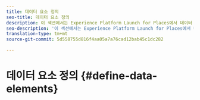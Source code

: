 ```yaml
---
title: 데이터 요소 정의
seo-title: 데이터 요소 정의
description: 이 섹션에서는 Experience Platform Launch for Places에서 데이터 요소를 만드는 방법에 대한 정보를 제공합니다.
seo-description: '이 섹션에서는 Experience Platform Launch for Places에서 데이터 요소를 만드는 방법에 대한 정보를 제공합니다. '
translation-type: tm+mt
source-git-commit: 5d558755d816f4aa05a7a76cad12bab45c1dc282

---
```



# 데이터 요소 정의 {#define-data-elements}
